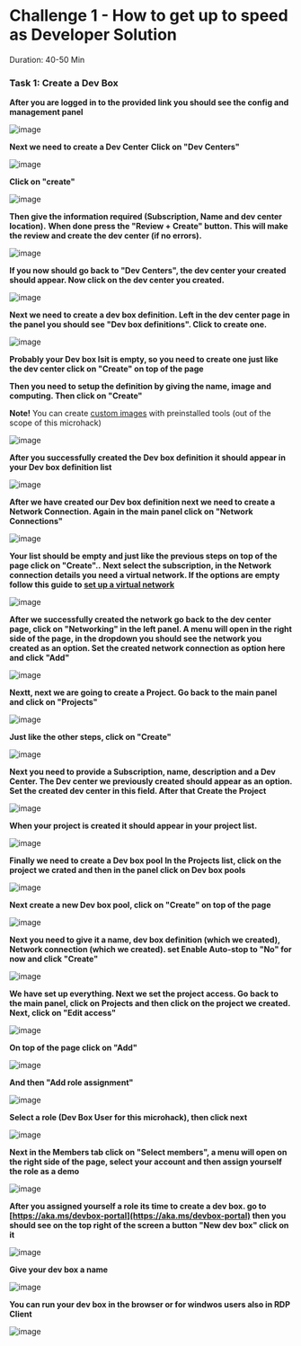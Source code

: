 # Challenge 1 - How to get up to speed as Developer Solution

Duration: 40-50 Min

### Task 1: Create a Dev Box

**After you are logged in to the provided link you should see the config and management panel**

![image](../images/solution1/img1.png)

**Next we need to create a Dev Center**
**Click on "Dev Centers"**

![image](../images/solution1/2.png)


**Click on "create"**

![image](../images/solution1/4.png)



**Then give the information required (Subscription, Name and dev center location).**
**When done press the "Review + Create" button. This will make the review and create the dev center (if no errors).**

![image](../images/solution1/3.png)

 
**If you now should go back to "Dev Centers", the dev center your created should appear.
Now click on the dev center you created.**

![image](../images/solution1/5.png)

**Next we need to create a dev box definition. Left in the dev center page in the panel you should see "Dev box definitions". Click
to create one.**

![image](../images/solution1/7.png)

**Probably your Dev box lsit is empty, so you need to create one just like the dev center click on "Create" on top of the page**

**Then you need to setup the definition by giving the name, image and computing. Then click on "Create"**

**Note!** You can create [custom images](https://learn.microsoft.com/en-us/azure/dev-box/how-to-configure-azure-compute-gallery) with preinstalled tools (out of the scope of this microhack)

![image](../images/solution1/8.png)

**After you successfully created the Dev box definition it should appear in your Dev box definition list**

![image](../images/solution1/9.png)

**After we have created our Dev box definition next we need to create a Network Connection. Again in the main panel click on "Network Connections"**

![image](../images/solution1/13one.png)

**Your list should be empty and just like the previous steps on top of the page click on "Create"..**
**Next select the subscription, in the Network connection details you need a virtual network. If the options are empty follow this guide to [set up
a virtual network](https://learn.microsoft.com/en-us/azure/dev-box/how-to-manage-network-connection?tabs=AzureADJoin)**

![image](../images/solution1/13two.png)

**After we successfully created the network go back to the dev center page, click on "Networking" in the left panel. A menu will open in the right
side of the page, in the dropdown you should see the network you created as an option. Set the created network connection as option here
and click "Add"**

![image](../images/solution1/13three.png)


**Nextt, next we are going to create a Project. Go back to the main panel and click on "Projects"**

![image](../images/solution1/10.png)

**Just like the other steps, click on "Create"**

![image](../images/solution1/11.png)

**Next you need to provide a Subscription, name, description and a Dev Center. The Dev center we previously created should appear as an option. Set the created 
dev center in this field. After that Create the Project**

![image](../images/solution1/12.png)

**When your project is created it should appear in your project list.**

![image](../images/solution1/14.png)

**Finally we need to create a Dev box pool**
**In the Projects list, click on the project we crated and then in the panel click on Dev box pools**

![image](../images/solution1/15.png)

**Next create a new Dev box pool, click on "Create" on top of the page**

![image](../images/solution1/16.png)

**Next you need to give it a name, dev box definition (which we created), Network connection (which we created).
set Enable Auto-stop to "No" for now and click "Create"**

![image](../images/solution1/17.png)

**We have set up everything. Next we set the project access. Go back to the main panel, click on Projects and then click on the project we created.
Next, click on "Edit access"**

![image](../images/solution1/18.png)

**On top of the page click on "Add"**

![image](../images/solution1/19.png)

**And then  "Add role assignment"**

![image](../images/solution1/20.png)

**Select a role (Dev Box User for this microhack), then click next**

![image](../images/solution1/21.png)

**Next in the Members tab click on "Select members", a menu will open on the right side of the page, select your account and then assign yourself 
the role as a demo**

![image](../images/solution1/22.png)

**After you assigned yourself a role its time to create a dev box. go to [https://aka.ms/devbox-portal](https://aka.ms/devbox-portal) then you
should see on the top right of the screen a button "New dev box" click on it**

![image](../images/solution1/23.png)

**Give your dev box a name**

![image](../images/solution1/24.png)

**You can run your dev box in the browser or for windwos users also in RDP Client**

![image](../images/solution1/25.png)

